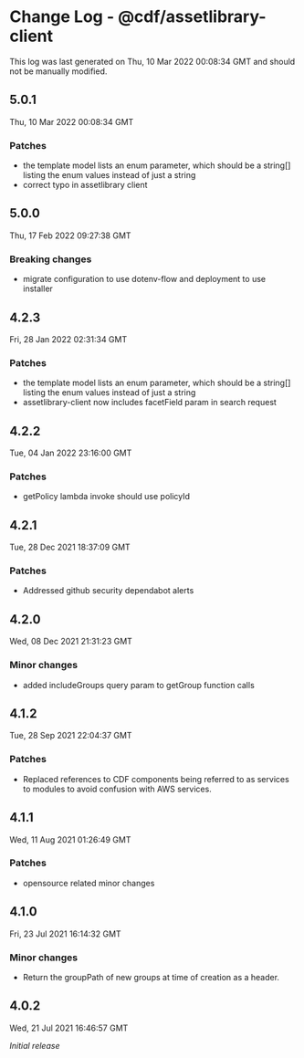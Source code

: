 # Change Log - @cdf/assetlibrary-client

This log was last generated on Thu, 10 Mar 2022 00:08:34 GMT and should not be manually modified.

## 5.0.1
Thu, 10 Mar 2022 00:08:34 GMT

### Patches

- the template model lists an enum parameter, which should be a string[] listing the enum values instead of just a string
- correct typo in assetlibrary client

## 5.0.0
Thu, 17 Feb 2022 09:27:38 GMT

### Breaking changes

- migrate configuration to use dotenv-flow and deployment to use installer

## 4.2.3
Fri, 28 Jan 2022 02:31:34 GMT

### Patches

- the template model lists an enum parameter, which should be a string[] listing the enum values instead of just a string
- assetlibrary-client now includes facetField param in search request

## 4.2.2
Tue, 04 Jan 2022 23:16:00 GMT

### Patches

- getPolicy lambda invoke should use policyId

## 4.2.1
Tue, 28 Dec 2021 18:37:09 GMT

### Patches

- Addressed github security dependabot alerts

## 4.2.0
Wed, 08 Dec 2021 21:31:23 GMT

### Minor changes

- added includeGroups query param to getGroup function calls

## 4.1.2
Tue, 28 Sep 2021 22:04:37 GMT

### Patches

- Replaced references to CDF components being referred to as services to modules to avoid confusion with AWS services.

## 4.1.1
Wed, 11 Aug 2021 01:26:49 GMT

### Patches

- opensource related minor changes

## 4.1.0
Fri, 23 Jul 2021 16:14:32 GMT

### Minor changes

- Return the groupPath of new groups at time of creation as a header.

## 4.0.2
Wed, 21 Jul 2021 16:46:57 GMT

_Initial release_

